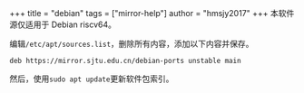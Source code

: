 +++
title = "debian"
tags = ["mirror-help"]
author = "hmsjy2017"
+++
本软件源仅适用于 Debian riscv64。

编辑`/etc/apt/sources.list`，删除所有内容，添加以下内容并保存。

```
deb https://mirror.sjtu.edu.cn/debian-ports unstable main
```
然后，使用`sudo apt update`更新软件包索引。
